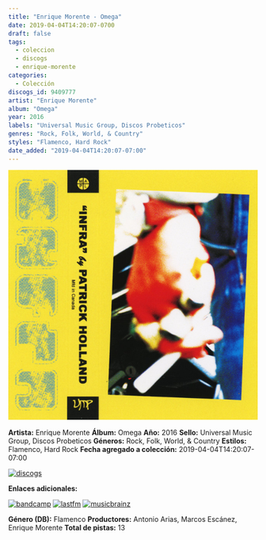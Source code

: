 ```yaml
---
title: "Enrique Morente - Omega"
date: 2019-04-04T14:20:07-0700
draft: false
tags:
  - coleccion
  - discogs
  - enrique-morente
categories:
  - Colección
discogs_id: 9409777
artist: "Enrique Morente"
album: "Omega"
year: 2016
labels: "Universal Music Group, Discos Probeticos"
genres: "Rock, Folk, World, & Country"
styles: "Flamenco, Hard Rock"
date_added: "2019-04-04T14:20:07-07:00"
---
```


![cover](image.jpeg (Enrique Morente - Omega))

**Artista:** Enrique Morente
**Álbum:** Omega
**Año:** 2016
**Sello:** Universal Music Group, Discos Probeticos
**Géneros:** Rock, Folk, World, & Country
**Estilos:** Flamenco, Hard Rock
**Fecha agregado a colección:** 2019-04-04T14:20:07-07:00

[![discogs](../../links/svg/discogs.png (discogs))](https://api.discogs.com/releases/9409777)


**Enlaces adicionales:**

[![bandcamp](../../links/svg/bandcamp.png (bandcamp))](https://omegavirusofficial.bandcamp.com/album/omega-virus-the-weeping-earth)
[![lastfm](../../links/svg/lastfm.png (lastfm))](https://www.last.fm/music/Enrique+Morente/OMEGA)
[![musicbrainz](../../links/svg/musicbrainz.png (musicbrainz))](https://musicbrainz.org/release/4d7cded0-36b6-4b69-89ee-25152da28b42)

**Género (DB):** Flamenco
**Productores:** Antonio Arias, Marcos Escánez, Enrique Morente
**Total de pistas:** 13
